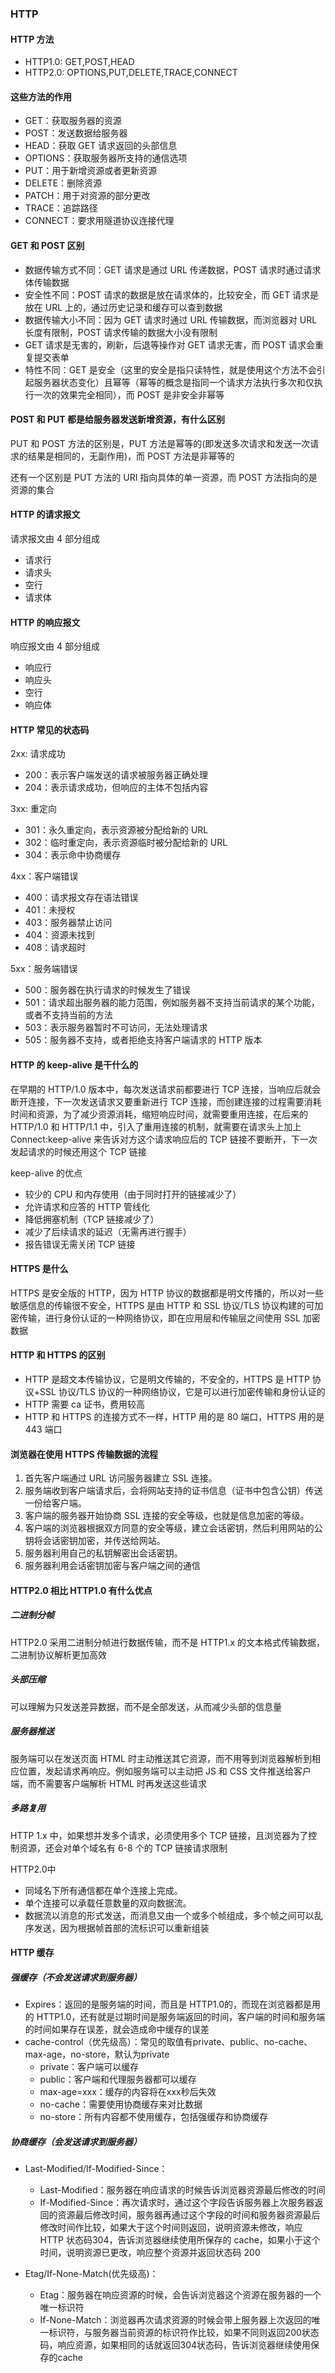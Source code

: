### HTTP

#### HTTP 方法

- HTTP1.0: GET,POST,HEAD
- HTTP2.0: OPTIONS,PUT,DELETE,TRACE,CONNECT

#### 这些方法的作用

- GET：获取服务器的资源
- POST：发送数据给服务器
- HEAD：获取 GET 请求返回的头部信息
- OPTIONS：获取服务器所支持的通信选项
- PUT：用于新增资源或者更新资源
- DELETE：删除资源
- PATCH：用于对资源的部分更改
- TRACE：追踪路径
- CONNECT：要求用隧道协议连接代理

#### GET 和 POST 区别

- 数据传输方式不同：GET 请求是通过 URL 传递数据，POST 请求时通过请求体传输数据
- 安全性不同：POST 请求的数据是放在请求体的，比较安全，而 GET 请求是放在 URL 上的，通过历史记录和缓存可以查到数据
- 数据传输大小不同：因为 GET 请求时通过 URL 传输数据，而浏览器对 URL 长度有限制，POST 请求传输的数据大小没有限制
- GET 请求是无害的，刷新，后退等操作对 GET 请求无害，而 POST 请求会重复提交表单
- 特性不同：GET 是安全（这里的安全是指只读特性，就是使用这个方法不会引起服务器状态变化）且幂等（幂等的概念是指同一个请求方法执行多次和仅执行一次的效果完全相同），而 POST 是非安全非幂等

#### POST 和 PUT 都是给服务器发送新增资源，有什么区别

PUT 和 POST 方法的区别是，PUT 方法是幂等的(即发送多次请求和发送一次请求的结果是相同的，无副作用)，而 POST 方法是非幂等的

还有一个区别是 PUT 方法的 URI 指向具体的单一资源，而 POST 方法指向的是资源的集合

#### HTTP 的请求报文

请求报文由 4 部分组成

- 请求行
- 请求头
- 空行
- 请求体

#### HTTP 的响应报文

响应报文由 4 部分组成

- 响应行
- 响应头
- 空行
- 响应体

#### HTTP 常见的状态码

2xx: 请求成功

- 200：表示客户端发送的请求被服务器正确处理
- 204：表示请求成功，但响应的主体不包括内容

3xx: 重定向

- 301：永久重定向，表示资源被分配给新的 URL
- 302：临时重定向，表示资源临时被分配给新的 URL
- 304：表示命中协商缓存

4xx：客户端错误

- 400：请求报文存在语法错误
- 401：未授权
- 403：服务器禁止访问
- 404：资源未找到
- 408：请求超时

5xx：服务端错误

- 500：服务器在执行请求的时候发生了错误
- 501：请求超出服务器的能力范围，例如服务器不支持当前请求的某个功能，或者不支持当前的方法
- 503：表示服务器暂时不可访问，无法处理请求
- 505：服务器不支持，或者拒绝支持客户端请求的 HTTP 版本

#### HTTP 的 keep-alive 是干什么的

在早期的 HTTP/1.0 版本中，每次发送请求前都要进行 TCP 连接，当响应后就会断开连接，下一次发送请求又要重新进行 TCP 连接，而创建连接的过程需要消耗时间和资源，为了减少资源消耗，缩短响应时间，就需要重用连接，在后来的 HTTP/1.0 和 HTTP/1.1 中，引入了重用连接的机制，就需要在请求头上加上 Connect:keep-alive 来告诉对方这个请求响应后的 TCP 链接不要断开，下一次发起请求的时候还用这个 TCP 链接

keep-alive 的优点

- 较少的 CPU 和内存使用（由于同时打开的链接减少了）
- 允许请求和应答的 HTTP 管线化
- 降低拥塞机制（TCP 链接减少了）
- 减少了后续请求的延迟（无需再进行握手）
- 报告错误无需关闭 TCP 链接

#### HTTPS 是什么

HTTPS 是安全版的 HTTP，因为 HTTP 协议的数据都是明文传播的，所以对一些敏感信息的传输很不安全，HTTPS 是由 HTTP 和 SSL 协议/TLS 协议构建的可加密传输，进行身份认证的一种网络协议，即在应用层和传输层之间使用 SSL 加密数据

#### HTTP 和 HTTPS 的区别

- HTTP 是超文本传输协议，它是明文传输的，不安全的，HTTPS 是 HTTP 协议+SSL 协议/TLS 协议的一种网络协议，它是可以进行加密传输和身份认证的
- HTTP 需要 ca 证书，费用较高
- HTTP 和 HTTPS 的连接方式不一样，HTTP 用的是 80 端口，HTTPS 用的是 443 端口

#### 浏览器在使用 HTTPS 传输数据的流程

1. 首先客户端通过 URL 访问服务器建立 SSL 连接。
2. 服务端收到客户端请求后，会将网站支持的证书信息（证书中包含公钥）传送一份给客户端。
3. 客户端的服务器开始协商 SSL 连接的安全等级，也就是信息加密的等级。
4. 客户端的浏览器根据双方同意的安全等级，建立会话密钥，然后利用网站的公钥将会话密钥加密，并传送给网站。
5. 服务器利用自己的私钥解密出会话密钥。
6. 服务器利用会话密钥加密与客户端之间的通信

#### HTTP2.0 相比 HTTP1.0 有什么优点

##### 二进制分帧

HTTP2.0 采用二进制分帧进行数据传输，而不是 HTTP1.x 的文本格式传输数据，二进制协议解析更加高效

##### 头部压缩

可以理解为只发送差异数据，而不是全部发送，从而减少头部的信息量

##### 服务器推送

服务端可以在发送页面 HTML 时主动推送其它资源，而不用等到浏览器解析到相应位置，发起请求再响应。例如服务端可以主动把 JS 和 CSS 文件推送给客户端，而不需要客户端解析 HTML 时再发送这些请求

##### 多路复用

HTTP 1.x 中，如果想并发多个请求，必须使用多个 TCP 链接，且浏览器为了控制资源，还会对单个域名有 6-8 个的 TCP 链接请求限制

HTTP2.0中
- 同域名下所有通信都在单个连接上完成。
- 单个连接可以承载任意数量的双向数据流。
- 数据流以消息的形式发送，而消息又由一个或多个帧组成，多个帧之间可以乱序发送，因为根据帧首部的流标识可以重新组装

#### HTTP 缓存

##### 强缓存（不会发送请求到服务器）
- Expires：返回的是服务端的时间，而且是 HTTP1.0的，而现在浏览器都是用的 HTTP1.0，还有就是过期时间是服务端返回的时间，客户端的时间和服务端的时间如果存在误差，就会造成命中缓存的误差
- cache-control（优先级高）：常见的取值有private、public、no-cache、max-age，no-store，默认为private
  - private：客户端可以缓存
  - public：客户端和代理服务器都可以缓存
  - max-age=xxx：缓存的内容将在xxx秒后失效
  - no-cache：需要使用协商缓存来对比数据
  - no-store：所有内容都不使用缓存，包括强缓存和协商缓存

##### 协商缓存（会发送请求到服务器）
- Last-Modified/If-Modified-Since：
  - Last-Modified：服务器在响应请求的时候告诉浏览器资源最后修改的时间
  - If-Modified-Since：再次请求时，通过这个字段告诉服务器上次服务器返回的资源最后修改时间，服务器再通过这个字段的时间和服务器资源最后修改时间作比较，如果大于这个时间则返回，说明资源未修改，响应 HTTP 状态码304，告诉浏览器继续使用所保存的 cache，如果小于这个时间，说明资源已更改，响应整个资源并返回状态码 200

- Etag/If-None-Match(优先级高)：
  - Etag：服务器在响应资源的时候，会告诉浏览器这个资源在服务器的一个唯一标识符
  - If-None-Match：浏览器再次请求资源的时候会带上服务器上次返回的唯一标识符，与服务器当前资源的标识符作比较，如果不同则返回200状态码，响应资源，如果相同的话就返回304状态码，告诉浏览器继续使用保存的cache
